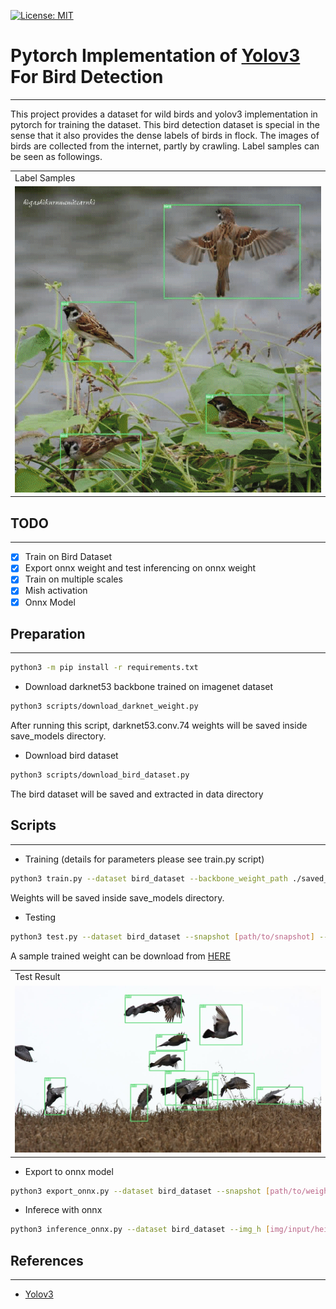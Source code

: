 [![License: MIT](https://img.shields.io/badge/License-MIT-yellow.svg)](https://opensource.org/licenses/MIT)

# Pytorch Implementation of [Yolov3](https://pjreddie.com/media/files/papers/YOLOv3.pdf) For Bird Detection
***

This project provides a dataset for wild birds and yolov3 implementation in pytorch for training the dataset. This bird detection dataset is special in the sense that it also provides the dense labels of birds in flock.
The images of birds are collected from the internet, partly by crawling. Label samples can be seen as followings.

<table>
    <tr>
        <td>Label Samples</td>
    </tr>
    <tr>
        <td valign="top"><img src="docs/images/labels.gif"></td>
    </tr>
</table>

## TODO ##
***

- [x] Train on Bird Dataset
- [x] Export onnx weight and test inferencing on onnx weight
- [x] Train on multiple scales
- [x] Mish activation
- [x] Onnx Model

## Preparation ##
***

```bash
python3 -m pip install -r requirements.txt
```

- Download darknet53 backbone trained on imagenet dataset
```bash
python3 scripts/download_darknet_weight.py
```

After running this script, darknet53.conv.74 weights will be saved inside save_models directory.

- Download bird dataset
```bash
python3 scripts/download_bird_dataset.py
```

The bird dataset will be saved and extracted in data directory

## Scripts ##
***

- Training (details for parameters please see train.py script)
```bash
python3 train.py --dataset bird_dataset --backbone_weight_path ./saved_models/darknet53.conv.74
```

Weights will be saved inside save_models directory.

- Testing
```bash
python3 test.py --dataset bird_dataset --snapshot [path/to/snapshot] --image_path [path/to/image] --conf_thresh [confidence/thresh] --nms_thresh [nms/thresh]
```

A sample trained weight can be download from [HERE](https://drive.google.com/file/d/1DkxLsReA-vEjjWG5jTtzL2gb_kQEZe6b/view?usp=sharing)

<table>
    <tr>
        <td>Test Result</td>
    </tr>
    <tr>
        <td valign="top"><img src="docs/images/test_result.jpg"></td>
    </tr>
</table>

- Export to onnx model
```bash
python3 export_onnx.py --dataset bird_dataset --snapshot [path/to/weight/snapshot] --batch_size [batch/size] --onnx_weight_file [output/onnx/file]
```

- Inferece with onnx
```bash
python3 inference_onnx.py --dataset bird_dataset --img_h [img/input/height] --img_w [img/input/width] --image_path [image/path] --onnx_weight_file [onnx/weight] --conf_thresh [confidence/threshold] --nms_thresh [nms_threshold]
```

## References ##
***

- [Yolov3](https://pjreddie.com/media/files/papers/YOLOv3.pdf)
